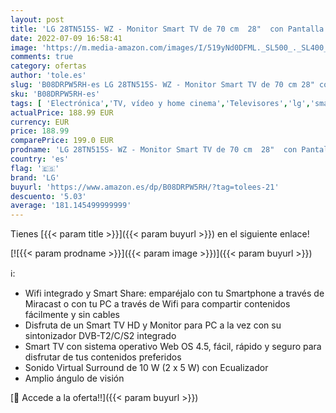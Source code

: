 ```yaml
---
layout: post
title: 'LG 28TN515S- WZ - Monitor Smart TV de 70 cm  28"  con Pantalla LED HD  1366 x 768  16:9  DVB-T2/C/S2  WiFi  5 ms  250 CD/m2  5 M:1  Miracast  10 W  1 x HDMI 1.3  1 x USB 2.0   Color Blanco'
date: 2022-07-09 16:58:41
image: 'https://m.media-amazon.com/images/I/519yNd0DFML._SL500_._SL400_.jpg'
comments: true
category: ofertas
author: 'tole.es'
slug: 'B08DRPW5RH-es LG 28TN515S- WZ - Monitor Smart TV de 70 cm 28" con...'
sku: 'B08DRPW5RH-es'
tags: [ 'Electrónica','TV, vídeo y home cinema','Televisores','lg','smart','tv','🇪🇸', ]
actualPrice: 188.99 EUR
currency: EUR
price: 188.99
comparePrice: 199.0 EUR
prodname: 'LG 28TN515S- WZ - Monitor Smart TV de 70 cm  28"  con Pantalla LED HD  1366 x 768  16:9  DVB-T2/C/S2  WiFi  5 ms  250 CD/m2  5 M:1  Miracast  10 W  1 x HDMI 1.3  1 x USB 2.0   Color Blanco'
country: 'es'
flag: '🇪🇸'
brand: 'LG'
buyurl: 'https://www.amazon.es/dp/B08DRPW5RH/?tag=tolees-21'
descuento: '5.03'
average: '181.145499999999'
---
```


Tienes [{{< param title >}}]({{< param buyurl >}}) en el siguiente enlace!

[![{{< param prodname >}}]({{< param image >}})]({{< param buyurl >}})

ℹ️:

- Wifi integrado y Smart Share: emparéjalo con tu Smartphone a través de Miracast o con tu PC a través de Wifi para compartir contenidos fácilmente y sin cables
- Disfruta de un Smart TV HD y Monitor para PC a la vez con su sintonizador DVB-T2/C/S2 integrado
- Smart TV con sistema operativo Web OS 4.5, fácil, rápido y seguro para disfrutar de tus contenidos preferidos
- Sonido Virtual Surround de 10 W (2 x 5 W) con Ecualizador
- Amplio ángulo de visión

[🛒 Accede a la oferta!!]({{< param buyurl >}})
